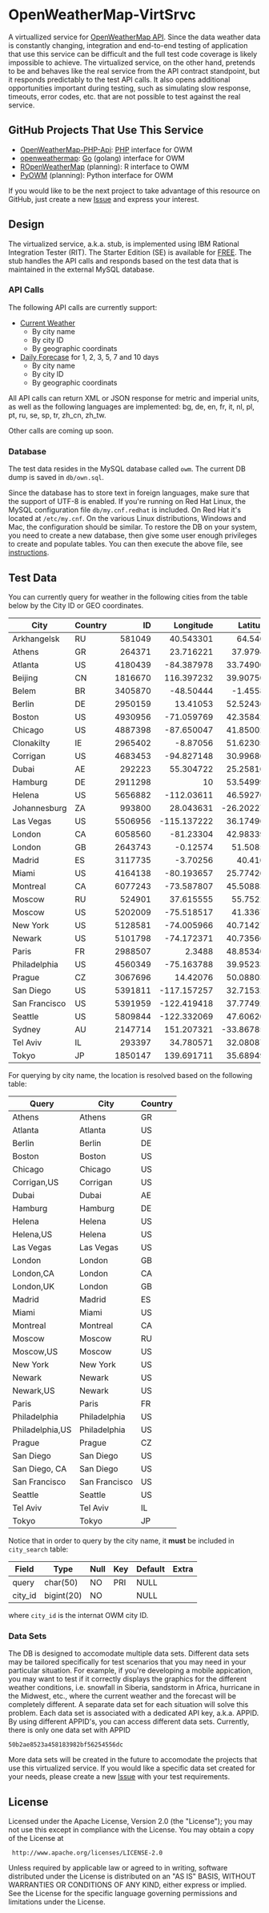 # OpenWeatherMap-VirtSrvc
A virtuallized service for [OpenWeatherMap API](http://openweathermap.org/api). Since the data weather data is constantly changing, integration and end-to-end testing of application that use this service can be difficult and the full test code coverage is likely impossible to achieve. The virtualized service, on the other hand, pretends to be and behaves like the real service from the API contract standpoint, but it responds predictably to the test API calls. It also opens additional opportunities important during testing, such as simulating slow response, timeouts, error codes, etc. that are not possible to test against the real service.

## GitHub Projects That Use This Service
+ [OpenWeatherMap-PHP-Api](https://github.com/cmfcmf/OpenWeatherMap-PHP-Api): [PHP](http://php.net/) interface for OWM
+ [openweathermap](https://github.com/briandowns/openweathermap): [Go](https://golang.org/) (golang) interface for OWM
+ [ROpenWeatherMap](https://github.com/mukul13/ROpenWeatherMap) (planning): R interface to OWM
+ [PyOWM](https://github.com/csparpa/pyowm) (planning): Python interface for OWM

If you would like to be the next project to take advantage of this resource on GitHub, just create a new [Issue](https://github.com/aseriy/OpenWeatherMap-VirtSrvc/issues) and express your interest.

## Design
The virtualized service, a.k.a. stub, is implemented using IBM Rational Integration Tester (RIT). The Starter Edition (SE) is available for [FREE](https://developer.ibm.com/testing/resources/category/starter-edition/). The stub handles the API calls and responds based on the test data that is maintained in the external MySQL database.
### API Calls
The following API calls are currently support:
+ [Current Weather](http://openweathermap.org/current)
  - By city name
  - By city ID
  - By geographic coordinats
+ [Daily Forecase](http://openweathermap.org/forecast16) for 1, 2, 3, 5, 7 and 10 days
  - By city name
  - By city ID
  - By geographic coordinats

All API calls can return XML or JSON response for metric and imperial units, as well as the following languages are implemented: bg, de, en, fr, it, nl, pl, pt, ru, se, sp, tr, zh_cn, zh_tw.

Other calls are coming up soon.

### Database
The test data resides in the MySQL database called `owm`. The current DB dump is saved in `db/own.sql`.

Since the database has to store text in foreign languages, make sure that the support of UTF-8 is enabled. If you're running on Red Hat Linux, the MySQL configuration file `db/my.cnf.redhat` is included. On Red Hat it's located at `/etc/my.cnf`. On the various Linux distributions, Windows and Mac, the configuration should be similar. To restore the DB on your system, you need to create a new database, then give some user enough privileges to create and populate tables. You can then execute the above file, see [instructions](https://dev.mysql.com/doc/refman/5.7/en/mysql-batch-commands.html).

## Test Data
You can currently query for weather in the following cities from the table below by the City ID or GEO coordinates.

| City          | Country | ID      | Longitude   | Latitude   |
|---------------|---------|--------:|------------:|-----------:|
| Arkhangelsk   | RU      |  581049 | 40.543301   | 64.5401    |
| Athens        | GR      |  264371 | 23.716221   | 37.97945   |
| Atlanta       | US      | 4180439 | -84.387978  | 33.749001  |
| Beijing       | CN      | 1816670 | 116.397232  | 39.907501  |
| Belem         | BR      | 3405870 | -48.50444   | -1.45583   |
| Berlin        | DE      | 2950159 | 13.41053    | 52.524368  |
| Boston        | US      | 4930956 | -71.059769  | 42.358429  |
| Chicago       | US      | 4887398 | -87.650047  | 41.850029  |
| Clonakilty    | IE      | 2965402 | -8.87056    | 51.623058  |
| Corrigan      | US      | 4683453 | -94.827148  | 30.996861  |
| Dubai         | AE      |  292223 | 55.304722   | 25.258169  |
| Hamburg       | DE      | 2911298 | 10          | 53.549999  |
| Helena        | US      | 5656882 | -112.03611  | 46.592709  |
| Johannesburg  | ZA      |  993800 | 28.043631   | -26.202271 |
| Las Vegas     | US      | 5506956 | -115.137222 | 36.174969  |
| London        | CA      | 6058560 | -81.23304   | 42.983391  |
| London        | GB      | 2643743 | -0.12574    | 51.50853   |
| Madrid        | ES      | 3117735 | -3.70256    | 40.4165    |
| Miami         | US      | 4164138 | -80.193657  | 25.774269  |
| Montreal      | CA      | 6077243 | -73.587807  | 45.508839  |
| Moscow        | RU      |  524901 | 37.615555   | 55.75222   |
| Moscow        | US      | 5202009 | -75.518517  | 41.33675   |
| New York      | US      | 5128581 | -74.005966  | 40.714272  |
| Newark        | US      | 5101798 | -74.172371  | 40.735661  |
| Paris         | FR      | 2988507 | 2.3488      | 48.853409  |
| Philadelphia  | US      | 4560349 | -75.163788  | 39.952339  |
| Prague        | CZ      | 3067696 | 14.42076    | 50.088039  |
| San Diego     | US      | 5391811 | -117.157257 | 32.715328  |
| San Francisco | US      | 5391959 | -122.419418 | 37.774929  |
| Seattle       | US      | 5809844 | -122.332069 | 47.606209  |
| Sydney        | AU      | 2147714 | 151.207321  | -33.867851 |
| Tel Aviv      | IL      |  293397 | 34.780571   | 32.080879  |
| Tokyo         | JP      | 1850147 | 139.691711  | 35.689499  |

For querying by city name, the location is resolved based on the following table:

| Query           | City          | Country |
|-----------------|---------------|---------|
| Athens          | Athens        | GR      |
| Atlanta         | Atlanta       | US      |
| Berlin          | Berlin        | DE      |
| Boston          | Boston        | US      |
| Chicago         | Chicago       | US      |
| Corrigan,US     | Corrigan      | US      |
| Dubai           | Dubai         | AE      |
| Hamburg         | Hamburg       | DE      |
| Helena          | Helena        | US      |
| Helena,US       | Helena        | US      |
| Las Vegas       | Las Vegas     | US      |
| London          | London        | GB      |
| London,CA       | London        | CA      |
| London,UK       | London        | GB      |
| Madrid          | Madrid        | ES      |
| Miami           | Miami         | US      |
| Montreal        | Montreal      | CA      |
| Moscow          | Moscow        | RU      |
| Moscow,US       | Moscow        | US      |
| New York        | New York      | US      |
| Newark          | Newark        | US      |
| Newark,US       | Newark        | US      |
| Paris           | Paris         | FR      |
| Philadelphia    | Philadelphia  | US      |
| Philadelphia,US | Philadelphia  | US      |
| Prague          | Prague        | CZ      |
| San Diego       | San Diego     | US      |
| San Diego, CA   | San Diego     | US      |
| San Francisco   | San Francisco | US      |
| Seattle         | Seattle       | US      |
| Tel Aviv        | Tel Aviv      | IL      |
| Tokyo           | Tokyo         | JP      |

Notice that in order to query by the city name, it **must** be included in `city_search` table:

| Field   | Type       | Null | Key | Default | Extra |
|---------|------------|------|-----|---------|-------|
| query   | char(50)   | NO   | PRI | NULL    |       |
| city_id | bigint(20) | NO   |     | NULL    |       |

where `city_id` is the internat OWM city ID.

### Data Sets
The DB is designed to accomodate multiple data sets. Different data sets may be tailored specifically for test scenarios that you may need in your particular situation. For example, if you're developing a mobile appication, you may want to test if it correctly displays the graphics for the different weather conditions, i.e. snowfall in Siberia, sandstorm in Africa, hurricane in the Midwest, etc., where the current weather and the forecast will be completely different. A separate data set for each situation will solve this problem. Each data set is associated with a dedicated API key, a.k.a. APPID. By using different APPID's, you can access different data sets. Currently, there is only one data set with APPID

	50b2ae8523a458183982bf56254556dc

More data sets will be created in the future to accomodate the projects that use this virtualized service. If you would like a specific data set created for your needs, please create a new [Issue](https://github.com/aseriy/OpenWeatherMap-VirtSrvc/issues) with your test requirements.

## License
Licensed under the Apache License, Version 2.0 (the "License"); you may not use this except in compliance with the License. You may obtain a copy of the License at

     http://www.apache.org/licenses/LICENSE-2.0

Unless required by applicable law or agreed to in writing, software distributed under the License is distributed on an "AS IS" BASIS, WITHOUT WARRANTIES OR CONDITIONS OF ANY KIND, either express or implied. See the License for the specific language governing permissions and limitations under the License.


